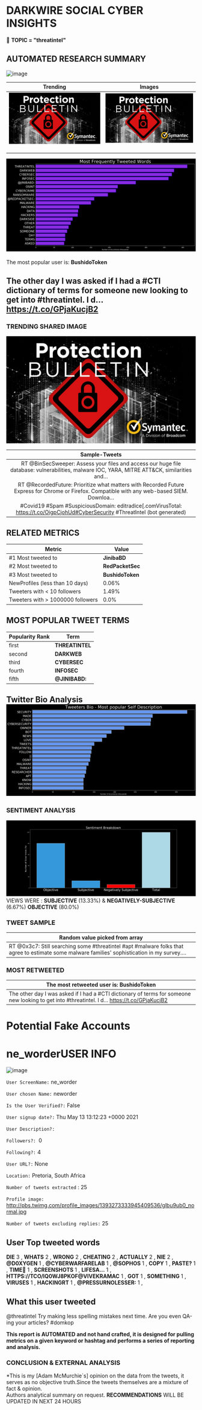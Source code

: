 # DARKWIRE SOCIAL CYBER INSIGHTS 
&#x1F34E; **TOPIC = "threatintel"**

## AUTOMATED RESEARCH SUMMARY
  ![image](darkLogo.png)   

|  Trending  |   Images | 
:-------------------------:|:-------------------------:
|  ![image](assets/threatintel/imageFile1.jpg)     <img width=200/> | ![image](assets/threatintel/imageFile2.jpg) <img width=200/> |   
 
 
![image](assets/threatintel/TWEETS.png)
<br></br>
The most popular user is: **BushidoToken**  
 

## The other day I was asked if I had a #CTI dictionary of terms for someone new looking to get into #threatintel. I d… https://t.co/GPjaKucjB2 

  




### TRENDING SHARED IMAGE

![image](assets/threatintel/twitterPostedImage.png)



|                **Sample-Tweets**        |
| :-------------: |
| RT @BinSecSweeper: Assess your files and access our huge file database: vulnerabilities, malware IOC, YARA, MITRE ATT&amp;CK, similarities and… |
| RT @RecordedFuture: Prioritize what matters with Recorded Future Express for Chrome or Firefox. Compatible with any web-based SIEM. Downloa… |
| #Covid19 #Spam #SuspiciousDomain: editradice[.comVirusTotal: https://t.co/OigpCjohUd#CyberSecurity #ThreatIntel (bot generated) |

## RELATED METRICS<br>
| Metric | Value |
| ------------- | ------------- |
| #1 Most tweeted to  | **JinibaBD** |
| #2 Most tweeted to  | **RedPacketSec** |
| #3 Most tweeted to  | **BushidoToken** |
| NewProfiles (less than 10 days) | 0.06%  |
| Tweeters with < 10 followers  | 1.49%|
| Tweeters with > 1000000 followers  | 0.0%  |



## MOST POPULAR TWEET TERMS 


| Popularity Rank  | Term |
| ------------- | ------------- |
| first  | **THREATINTEL**  |
| second  | **DARKWEB**  |
| third  | **CYBERSEC** |
| fourth  | **INFOSEC**  |
| fifth  | **@JINIBABD:**  |


## Twitter Bio Analysis![image](assets/threatintel/BIO.png)
### SENTIMENT ANALYSIS
![image](assets/threatintel/sentiment.png)
VIEWS WERE : **SUBJECTIVE**  (13.33%) & **NEGATIVELY-SUBJECTIVE** (6.67%) **OBJECTIVE** (80.0%)

### TWEET SAMPLE 
| Random value picked from array |
| ------------- |
|RT @0x3c7: Still searching some #threatintel #apt #malware folks that agree to estimate some malware families' sophistication in my survey.… |

### MOST RETWEETED 

| The most retweeted user is: **BushidoToken**  |
| ------------- |
| The other day I was asked if I had a #CTI dictionary of terms for someone new looking to get into #threatintel. I d… https://t.co/GPjaKucjB2 |

# Potential Fake Accounts
 
# ne_worderUSER INFO
![image](http://pbs.twimg.com/profile_images/1393273333945409536/glbu9ub0_normal.jpg)
 
`User ScreenName:` ne_worder 
 
`User chosen Name:` neworder 
 
`Is the User Verified?:` False 
 
`User signup date?:` Thu May 13 13:12:23 +0000 2021 
 
`User Description?:`  
 
`Followers?: `0 
 
`Following?:` 4 
 
`User URL?:` None 
 
`Location:` Pretoria, South Africa 
 
`Number of tweets extracted`  : 25 
 
`Profile image:` http://pbs.twimg.com/profile_images/1393273333945409536/glbu9ub0_normal.jpg 
 
`Number of tweets excluding replies:` 25 
 

 

 
## User Top tweeted words 
 
**DIE** 3 , **WHATS** 2 , **WRONG** 2 , **CHEATING** 2 , **ACTUALLY** 2 , **NIE** 2 , **@D0XYGEN** 1 , **@CYBERWARFARELAB** 1 , **@SOPHOS** 1 , **COPY** 1 , **PASTE?** 1 , **TIME🧐** 1 , **SCREENSHOTS** 1 , **LIFESA…** 1 , **HTTPS://TCO/IQ0WJ8PKOF@VIVEKRAMAC** 1 , **GOT** 1 , **SOMETHING** 1 , **VIRUSES** 1 , **HACKINGRT** 1 , **@PRESSURNOLESSER:** 1 , 
 
## What this user tweeted
 
@threatintel Try making less spelling mistakes next time. Are you even QA-ing your articles? #domkop
 

<b> This report is AUTOMATED and not hand crafted, it is designed for pulling metrics on a given keyword or hashtag and performs a series of reporting and analysis.</b>  
### CONCLUSION & EXTERNAL ANALYSIS

*This is my [Adam McMurchie`s] opinion on the data from the tweets, it serves as no objective truth.Since the tweets themselves are a mixture of fact & opinion.<br>
Authors analytical summary on request.
**RECOMMENDATIONS** WILL BE UPDATED IN NEXT  24 HOURS <br>